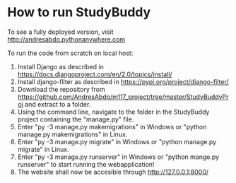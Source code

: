 # How to run StudyBuddy

To see a fully deployed version, visit http://andresabdo.pythonanywhere.com

To run the code from scratch on local host:
1. Install Django as described in https://docs.djangoproject.com/en/2.0/topics/install/
2. Install django-filter as described in
https://pypi.org/project/django-filter/
3. Download the repository from https://github.com/AndresAbdo/m117_project/tree/master/StudyBuddyProj and extract to a folder.
4. Using the command line, navigate to the folder in the StudyBuddy project containing the "manage.py" file.
5. Enter "py -3 manage.py makemigrations" in Windows or "python manage.py makemigrations" in Linux.
6. Enter "py -3 manage.py migrate" in Windows or "python manage.py migrate" in Linux.
7. Enter "py -3 manage.py runserver" in Windows or "python mange.py runserver" to start running the webapplication!
8. The website shall now be accesible through http://127.0.0.1:8000/
